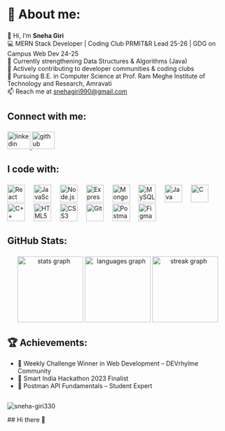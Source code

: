 <h1 align="left">💫 About me:</h1>

###

<p align="left">
👋 Hi, I’m <b>Sneha Giri</b><br>
💻 MERN Stack Developer | Coding Club PRMIT&R Lead 25-26 | GDG on Campus Web Dev 24-25 <br>
🌱 Currently strengthening Data Structures & Algorithms (Java)<br>
🚀 Actively contributing to developer communities & coding clubs<br>
🏫 Pursuing B.E. in Computer Science at Prof. Ram Meghe Institute of Technology and Research, Amravati<br>
📫 Reach me at <a href="mailto:snehagiri990@gmail.com">snehagiri990@gmail.com</a>
</p>

###

<h2 align="left">Connect with me:</h2>

###

<div align="left">
  <a href="https://www.linkedin.com/in/sneha-giri-764700292/" target="_blank">
    <img src="https://raw.githubusercontent.com/maurodesouza/profile-readme-generator/master/src/assets/icons/social/linkedin/default.svg" width="52" height="40" alt="linkedin logo"  />
  </a>
  <a href="https://github.com/sneha-giri330" target="_blank">
    <img src="https://cdn.jsdelivr.net/gh/devicons/devicon/icons/github/github-original.svg" width="52" height="40" alt="github logo"  />
  </a>
</div>

###

<h2 align="left">I code with:</h2>

###

<div align="left">
  <img src="https://cdn.jsdelivr.net/gh/devicons/devicon/icons/react/react-original.svg" height="40" alt="React"/>
  <img width="12" />
  <img src="https://cdn.jsdelivr.net/gh/devicons/devicon/icons/javascript/javascript-original.svg" height="40" alt="JavaScript"/>
  <img width="12" />
  <img src="https://cdn.jsdelivr.net/gh/devicons/devicon/icons/nodejs/nodejs-original.svg" height="40" alt="Node.js"/>
  <img width="12" />
  <img src="https://cdn.jsdelivr.net/gh/devicons/devicon/icons/express/express-original.svg" height="40" alt="Express.js"/>
  <img width="12" />
  <img src="https://cdn.jsdelivr.net/gh/devicons/devicon/icons/mongodb/mongodb-original.svg" height="40" alt="MongoDB"/>
  <img width="12" />
  <img src="https://cdn.jsdelivr.net/gh/devicons/devicon/icons/mysql/mysql-original.svg" height="40" alt="MySQL"/>
  <img width="12" />
  <img src="https://cdn.jsdelivr.net/gh/devicons/devicon/icons/java/java-original.svg" height="40" alt="Java"/>
  <img width="12" />
  <img src="https://cdn.jsdelivr.net/gh/devicons/devicon/icons/c/c-original.svg" height="40" alt="C"/>
  <img width="12" />
  <img src="https://cdn.jsdelivr.net/gh/devicons/devicon/icons/cplusplus/cplusplus-original.svg" height="40" alt="C++"/>
  <img width="12" />
  <img src="https://cdn.jsdelivr.net/gh/devicons/devicon/icons/html5/html5-original.svg" height="40" alt="HTML5"/>
  <img width="12" />
  <img src="https://cdn.jsdelivr.net/gh/devicons/devicon/icons/css3/css3-original.svg" height="40" alt="CSS3"/>
  <img width="12" />
  <img src="https://cdn.jsdelivr.net/gh/devicons/devicon/icons/git/git-original.svg" height="40" alt="Git"/>
  <img width="12" />
  <img src="https://cdn.jsdelivr.net/gh/devicons/devicon/icons/postman/postman-original.svg" height="40" alt="Postman"/>
  <img width="12" />
  <img src="https://cdn.jsdelivr.net/gh/devicons/devicon/icons/figma/figma-original.svg" height="40" alt="Figma"/>
</div>

###

<h2 align="left">GitHub Stats:</h2>

###

<div align="center">
  <img src="https://github-readme-stats.vercel.app/api?username=sneha-giri330&hide_title=false&hide_rank=false&show_icons=true&include_all_commits=true&count_private=true&disable_animations=false&theme=dracula&locale=en&hide_border=false&order=1" height="150" alt="stats graph"  /> 
  <img src="https://github-readme-stats.vercel.app/api/top-langs?username=sneha-giri330&locale=en&hide_title=false&layout=compact&card_width=320&langs_count=5&theme=dracula&hide_border=false&order=2" height="150" alt="languages graph"  /> 
  <img src="https://streak-stats.demolab.com?user=sneha-giri330&locale=en&mode=daily&theme=dracula&hide_border=false&border_radius=5&order=3" height="150" alt="streak graph"  />
</div>

###

<h2 align="left">🏆 Achievements:</h2>

- 🥇 Weekly Challenge Winner in Web Development – DEVrhylme Community  
- 🏅 Smart India Hackathon 2023 Finalist  
- 📜 Postman API Fundamentals – Student Expert  

###

<h2 align="left"></h2>

###

<p align="left"> <img src="https://komarev.com/ghpvc/?username=sneha-giri330&label=Profile%20views&color=0e75b6&style=flat" alt="sneha-giri330" /> </p>
## Hi there 👋

<!--
**sneha-giri330/sneha-giri330** is a ✨ _special_ ✨ repository because its `README.md` (this file) appears on your GitHub profile.

Here are some ideas to get you started:

- 🔭 I’m currently working on ...
- 🌱 I’m currently learning ...
- 👯 I’m looking to collaborate on ...
- 🤔 I’m looking for help with ...
- 💬 Ask me about ...
- 📫 How to reach me: ...
- 😄 Pronouns: ...
- ⚡ Fun fact: ...
-->
